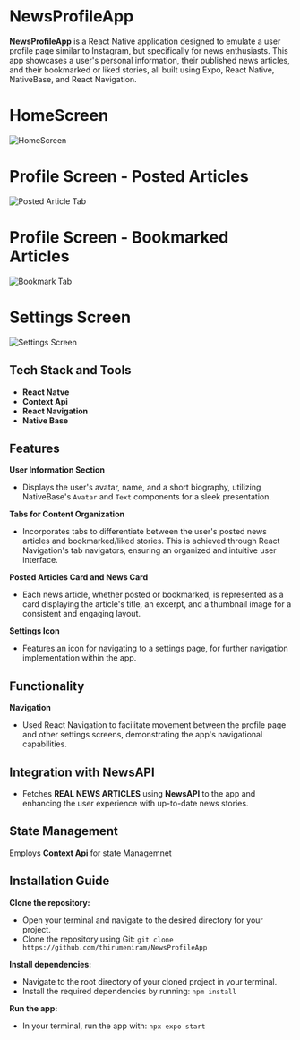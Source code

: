 # NewsProfileApp

**NewsProfileApp** is a React Native application designed to emulate a user profile page similar to Instagram, but specifically for news enthusiasts. This app showcases a user's personal information, their published news articles, and their bookmarked or liked stories, all built using Expo, React Native, NativeBase, and React Navigation.

# HomeScreen

![HomeScreen](https://github.com/thirumeniram/NewsProfileApp/assets/66516937/40f4173d-80c9-41a9-84a0-29f49584c86c)

# Profile Screen - Posted Articles 

![Posted Article Tab](https://github.com/thirumeniram/NewsProfileApp/assets/66516937/00aee56d-f29c-4e0e-a452-3d10842863a8)

# Profile Screen - Bookmarked Articles 

![Bookmark Tab](https://github.com/thirumeniram/NewsProfileApp/assets/66516937/ace9d714-e536-4d63-b434-471ae99a1d1e)

# Settings Screen

![Settings Screen](https://github.com/thirumeniram/NewsProfileApp/assets/66516937/67c31ce1-8d1a-4803-8263-002f5db3c213)

## Tech Stack and Tools

- **React Natve**
- **Context Api**
- **React Navigation**
- **Native Base**

## Features

**User Information Section**
- Displays the user's avatar, name, and a short biography, utilizing NativeBase's `Avatar` and `Text` components for a sleek presentation.

**Tabs for Content Organization**
- Incorporates tabs to differentiate between the user's posted news articles and bookmarked/liked stories. This is achieved through  React Navigation's tab navigators, ensuring an organized and intuitive user interface.

**Posted Articles Card and News Card**
- Each news article, whether posted or bookmarked, is represented as a card displaying the article's title, an excerpt, and a thumbnail image for a consistent and engaging layout.

**Settings Icon**
- Features an icon for navigating to a settings page,  for further navigation implementation within the app.

## Functionality

**Navigation**
- Used React Navigation to facilitate movement between the profile page and other settings screens, demonstrating the app's navigational capabilities.

## Integration with **NewsAPI**

- Fetches **REAL NEWS ARTICLES** using **NewsAPI**  to the app and enhancing the user experience with up-to-date news stories.

## State Management

Employs **Context Api** for  state Managemnet



## Installation Guide

**Clone the repository:**
- Open your terminal and navigate to the desired directory for your project.
- Clone the repository using Git: `git clone https://github.com/thirumeniram/NewsProfileApp`

**Install dependencies:**
- Navigate to the root directory of your cloned project in your terminal.
- Install the required dependencies by running: `npm install`

**Run the app:**
- In your terminal, run the app with: `npx expo start`


